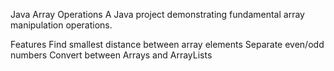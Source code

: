 Java Array Operations
A Java project demonstrating fundamental array manipulation operations.

Features
Find smallest distance between array elements
Separate even/odd numbers
Convert between Arrays and ArrayLists
